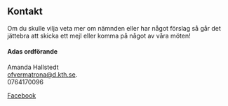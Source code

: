 ## Kontakt

Om du skulle vilja veta mer om nämnden eller har något förslag så går det jättebra att skicka ett mejl eller komma på något av våra möten!

#### Adas ordförande
Amanda Hallstedt<br/>
[ofvermatrona@d.kth.se](mailto:ofvermatrona@d.kth.se). <br/>
0764170096

[Facebook](https://www.facebook.com/KTHGEEK)
